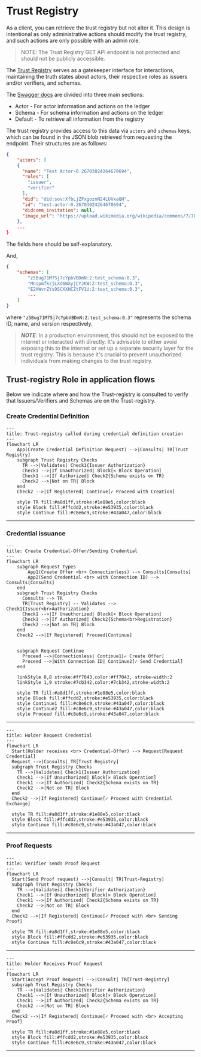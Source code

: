 # Trust Registry

As a client, you can retrieve the trust registry but not alter it. This design is intentional as only administrative
actions should modify the trust registry, and such actions are only possible with an admin role.

> NOTE: The Trust Registry GET API endpoint is not protected and should not be publicly accessible.

The [Trust Registry](http://trust-registry.cloudapi.127.0.0.1.nip.io/docs) serves
as a gatekeeper interface for interactions, maintaining the truth states about
actors, their respective roles as issuers and/or verifiers, and schemas.

The [Swagger docs](http://trust-registry.cloudapi.127.0.0.1.nip.io/docs) are
divided into three main sections:

- Actor - For actor information and actions on the ledger
- Schema - For schema information and actions on the ledger
- Default - To retrieve all information from the registry

The trust registry provides access to this data via `actors` and `schemas` keys, which can be found in the JSON blob
retrieved from requesting the endpoint. Their structures are as follows:

```json
{
    "actors": [
    {
      "name": "Test Actor-0.26703024264670694",
      "roles": [
        "issuer",
        "verifier"
      ],
      "did": "did:sov:XfbLjZFxgoznN24LUVxaQH",
      "id": "test-actor-0.26703024264670694",
      "didcomm_invitation": null,
      "image_url": "https://upload.wikimedia.org/wikipedia/commons/7/70/Example.png"
    },
    ...
}
```

The fields here should be self-explanatory.

And,

```json
{
    "schemas": [
        "z5Bug71M7Sj7cYpbVBDmN:2:test_schema:0.3",
        "MnspmfkzjLXd6WXyjCYJKW:2:test_schema:0.3",
        "E2HWvrZYs9SCXXHCZtFV1U:2:test_schema:0.3",
        ...
    ]
}
```

where `"z5Bug71M7Sj7cYpbVBDmN:2:test_schema:0.3"` represents the schema ID, name, and version respectively.

> **_NOTE_**: In a production environment, this should not be exposed to the internet or interacted with directly.
> It's advisable to either avoid exposing this to the internet or set up a separate security layer for the trust
> registry. This is because it's crucial to prevent unauthorized individuals from making changes to the trust registry.

## Trust-registry Role in application flows

Below we indicate where and how the Trust-registry is consulted to verify that Issuers/Verifiers and Schemas are on the
Trust-registry.

### Create Credential Definition

```mermaid
---
title: Trust-registry called during credential definition creation
---
flowchart LR
    App(Create Credential Definition Request) -->|Consults| TR[Trust Registry]
    subgraph Trust Registry Checks
      TR -->|Validates| Check1{Issuer Authorization}
      Check1 -->|If Unauthorized| Block[⨯ Block Operation]
      Check1 -->|If Authorized| Check2{Schema exists on TR}
      Check2 -->|Not on TR| Block
    end
    Check2 -->|If Registered| Continue[✓ Proceed with Creation]
    
    style TR fill:#a8d1ff,stroke:#1e88e5,color:black
    style Block fill:#ffcdd2,stroke:#e53935,color:black
    style Continue fill:#c8e6c9,stroke:#43a047,color:black
```

---

### Credential issuance

```mermaid
---
title: Create Credential-Offer/Sending Credential
---
flowchart LR
    subgraph Request Types
        App1(Create Offer <br> Connectionless) --> Consults[Consults]
        App2(Send Credential <br> with Connection ID) --> Consults[Consults]
    end
    subgraph Trust Registry Checks
      Consults --> TR
      TR[Trust Registry] -- Validates --> Check1{Issuer<br>Authorization}
      Check1 -->|If Unauthorized| Block[⨯ Block Operation]
      Check1 -->|If Authorized| Check2{Schema<br>Registration}
      Check2 -->|Not on TR| Block
    end
    Check2 -->|If Registered| Proceed[Continue]
    

    subgraph Request Continue
      Proceed -->|Connectionless| Continue1[✓ Create Offer]
      Proceed -->|With Connection ID| Continue2[✓ Send Credential]
    end

    linkStyle 0,8 stroke:#ff7043,color:#ff7043, stroke-width:2
    linkStyle 1,9 stroke:#7cb342,color:#7cb342,stroke-width:2
    
    style TR fill:#a8d1ff,stroke:#1e88e5,color:black
    style Block fill:#ffcdd2,stroke:#e53935,color:black
    style Continue1 fill:#c8e6c9,stroke:#43a047,color:black
    style Continue2 fill:#c8e6c9,stroke:#43a047,color:black
    style Proceed fill:#c8e6c9,stroke:#43a047,color:black

```

---

```mermaid
---
title: Holder Request Credential
---
flowchart LR
  Start(Holder receives <br> Credential-Offer) --> Request[Request Credential]
  Request -->|Consults| TR[Trust Registry]
  subgraph Trust Registry Checks
    TR -->|Validates| Check1{Issuer Authorization}
    Check1 -->|If Unauthorized| Block[⨯ Block Operation]
    Check1 -->|If Authorized| Check2{Schema exists on TR}
    Check2 -->|Not on TR| Block
  end
  Check2 -->|If Registered| Continue[✓ Proceed with Credential Exchange]

  style TR fill:#a8d1ff,stroke:#1e88e5,color:black
  style Block fill:#ffcdd2,stroke:#e53935,color:black
  style Continue fill:#c8e6c9,stroke:#43a047,color:black
```

---

### Proof Requests

```mermaid
---
title: Verifier sends Proof Request
---
flowchart LR
  Start(Send Proof request) -->|Consult| TR[Trust-Registry]
  subgraph Trust Registry Checks
    TR -->|Validates| Check1{Verifier Authorization}
    Check1 -->|If Unauthorized| Block[⨯ Block Operation]
    Check1 -->|If Authorized| Check2{Schema exists on TR}
    Check2 -->|Not on TR| Block
  end
  Check2 -->|If Registered| Continue[✓ Proceed with <br> Sending Proof]
   
  style TR fill:#a8d1ff,stroke:#1e88e5,color:black
  style Block fill:#ffcdd2,stroke:#e53935,color:black
  style Continue fill:#c8e6c9,stroke:#43a047,color:black
```

---

```mermaid
---
title: Holder Receives Proof Request
---
flowchart LR
  Start(Accept Proof Request) -->|Consult| TR[Trust-Registry]
  subgraph Trust Registry Checks
    TR -->|Validates| Check1{Verifier Authorization}
    Check1 -->|If Unauthorized| Block[⨯ Block Operation]
    Check1 -->|If Authorized| Check2{Schema exists on TR}
    Check2 -->|Not on TR| Block
  end
  Check2 -->|If Registered| Continue[✓ Proceed with <br> Accepting Proof]
   
  style TR fill:#a8d1ff,stroke:#1e88e5,color:black
  style Block fill:#ffcdd2,stroke:#e53935,color:black
  style Continue fill:#c8e6c9,stroke:#43a047,color:black
```

---
